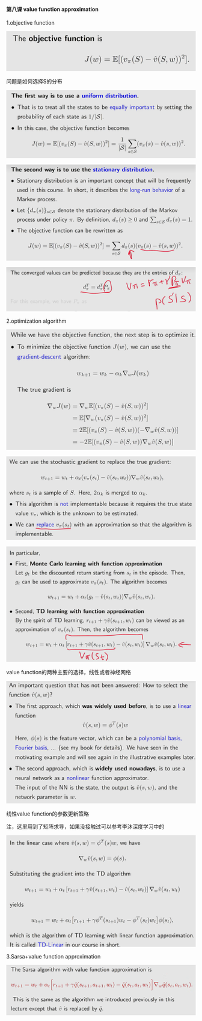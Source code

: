 #### 第八课 value function approximation

1.objective function

![bd36a3d46334c5ec705797945ce2db52](assets/bd36a3d46334c5ec705797945ce2db52.png)

问题是如何选择S的分布

![80fe31a887cb110af2aa05fedd9f4d9a](assets/80fe31a887cb110af2aa05fedd9f4d9a.png)

![10df5d2bcb9f753cc5749fbcee110a52](assets/10df5d2bcb9f753cc5749fbcee110a52.png)

![cbe1d40dc15a31e57fc77c6e0aa10ebf](assets/cbe1d40dc15a31e57fc77c6e0aa10ebf.png)

2.optimization algorithm

![e08339188561e815aa94fae7ae00e596](assets/e08339188561e815aa94fae7ae00e596.png)

![51a9be804f47869df365d1884e1c8d7d](assets/51a9be804f47869df365d1884e1c8d7d.png)

![9c3cebb781d536cb6650ef7fe2b339ca](assets/9c3cebb781d536cb6650ef7fe2b339ca.png)

value function的两种主要的选择，线性或者神经网络

![ec9a5604e9b3946ba4230b96f6cfd434](assets/ec9a5604e9b3946ba4230b96f6cfd434.png)

线性value function的参数更新策略

注，这里用到了矩阵求导，如果没接触过可以参考李沐深度学习中的

[一节课]: https://www.bilibili.com/video/BV1eZ4y1w7PY

![f00299927d84f90e3f108052c0b4a94d](assets/f00299927d84f90e3f108052c0b4a94d.png)

3.Sarsa+value function approximation

![0aff6cf137ced7dc69471cf940f9ea96](assets/0aff6cf137ced7dc69471cf940f9ea96.png)
